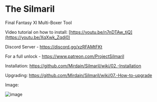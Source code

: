 # The Silmaril
Final Fantasy XI Multi-Boxer Tool

Video tutorial on how to install: [https://youtu.be/n7nDTAw_tjQ](https://youtu.be/XqXwk_Zqdj0)

Discord Server - https://discord.gg/xzRFAMtFKt

For a full unlock - https://www.patreon.com/ProjectSilmaril

Installation: https://github.com/Mirdain/Silmaril/wiki/02.-Installation

Upgrading: https://github.com/Mirdain/Silmaril/wiki/07.-How-to-upgrade



Image:

![image](https://github.com/Mirdain/Silmaril/assets/34732910/f220a9c3-bb3d-4714-85f8-0a0ef7e6daf6)


